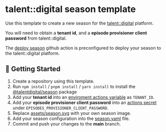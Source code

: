 # talent::digital season template

Use this template to create a new season for the [talent::digital](https://www.talentdigital.eu) platform.

You will need to obtain a **tenant id**, and a **episode provisioner client password** from talent::digital.

The [deploy season](https://github.com/talent-digital/deploy-season) github action is preconfigured to deploy your season to the talent::digital platform.

## 🐎 Getting Started

1. Create a repository using this template.
2. Run `npm install` / `pnpm install` / `yarn install` to install the [@talentdigital/season](https://www.npmjs.com/package/@talentdigital/season) package
3. Add your **tenant id** into an [enviroment actions variable](https://docs.github.com/en/actions/learn-github-actions/variables) as `TENANT_ID`.
4. Add your **episode provisioner client password** into an [actions secret](https://docs.github.com/en/actions/security-guides/encrypted-secrets) under `EPISODES_PROVISIONER_CLIENT_PASSWORD`.
5. Replace [assets/season.svg](/assets/season.svg) with your own season image.
6. Add your season configuration into the [season.yaml](/season.yaml) file.
7. Commit and push your changes to the **main** branch.
